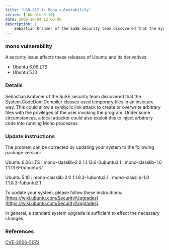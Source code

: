 ```yaml
---
title: "USN-357-1: Mono vulnerability"
series: [ ubuntu-5.10]
date: 2006-10-04 12:00:00
description: |
    Sebastian Krahmer of the SuSE security team discovered that the System.CodeDom.Compiler classes used temporary files in an insecure way. This could allow a symbolic link attack to create or overwrite arbitrary files with the privileges of the user invoking the program. Under some circumstances, a local attacker could also exploit this to inject arbitrary code into running Mono processes.
--- 
```

 
### mono vulnerability

A security issue affects these releases of Ubuntu and its derivatives:

* Ubuntu 6.06 LTS
* Ubuntu 5.10

### Details

Sebastian Krahmer of the SuSE security team discovered that the System.CodeDom.Compiler classes used temporary files in an insecure way. This could allow a symbolic link attack to create or overwrite arbitrary files with the privileges of the user invoking the program. Under some circumstances, a local attacker could also exploit this to inject arbitrary code into running Mono processes.

### Update instructions

The problem can be corrected by updating your system to the following package version:

Ubuntu 6.06 LTS
 : mono-classlib-2.0 <span>1.1.13.6-0ubuntu3.1</span>
 : mono-classlib-1.0 <span>1.1.13.6-0ubuntu3.1</span>

Ubuntu 5.10
 : mono-classlib-2.0 <span>1.1.8.3-1ubuntu2.1</span>
 : mono-classlib-1.0 <span>1.1.8.3-1ubuntu2.1</span>

To update your system, please follow these instructions: [https://wiki.ubuntu.com/Security/Upgrades](https://wiki.ubuntu.com/Security/Upgrades).

In general, a standard system upgrade is sufficient to effect the necessary changes.

### References

 [CVE-2006-5072](http://people.ubuntu.com/~ubuntu-security/cve/CVE-2006-5072)
 
